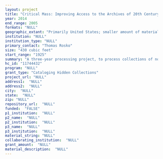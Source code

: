 ```yaml
--- 
layout: project 
title: "Critical Mass: Improving Access to the Archives of 20th Century Physicists"
year: 2014
end_range: 2005
formats: "NULL"
geographic_extant: "Primarily United States; smaller amount of materials related to Germany, Italy, Turkey, Denmark, northern Africa, India, Japan"
institution: "NULL"
institution_type: "NULL"
primary_contact: "Thomas Rosko"
size: "430 cubic feet"
start_range: "1925"
summary: "A three-year processing project, to process collections of notable MIT physicists; all leaders and pioneers. The collections include research, teaching, writings, and professional and personal materials. They cover a broad range of topics and research areas and include: theoretical physicists, interdisciplinary approach to materials research; interpreters of science and technology: promoting broad public understanding, and advocating for science policy; mentors and leaders in their scientific disciplines; issues pertaining to women in science; and several connections to the Manhattan Project. These collections were selected because of their breadth, and because current access is hampered by the lack of processing and description."
hc_id: "11744432"
program: "NULL"
grant_type: "Cataloging Hidden Collections"
project_url: "NULL"
address1:  "NULL"
address2:  "NULL"
city:  "NULL"
state:  "NULL"
zip: "NULL"
repository_url:  "NULL"
funded:  "FALSE"
p1_institution:  "NULL"
p2_name:  "NULL"
p2_institution:  "NULL"
p3_name:  "NULL"
p3_institution:  "NULL"
material_string: "NULL"
collaborating_institution:  "NULL"
grant_amount:  "NULL"
material_description:  "NULL"
---
```

